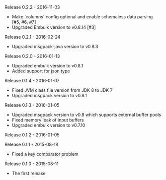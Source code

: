 Release 0.2.2 - 2016-11-03

* Make 'columns' config optional and enable schemaless data parsing [#5, #6, #7]
* Upgraded Embulk version to v0.8.14 [#3]

Release 0.2.1 - 2016-02-24

* Upgraded msgpack-java version to v0.8.3

Release 0.2.0 - 2016-01-13

* Upgraded embulk version to v0.8.1
* Added support for json type

Release 0.1.4 - 2016-01-07

* Fixed JVM class file version from JDK 8 to JDK 7
* Upgraded msgpack version to v0.8.1

Release 0.1.3 - 2016-01-05

* Upgraded msgpack version to v0.8 which supports external buffer pools
* Fixed memory leak of input buffers
* Upgraded embulk version to v0.7.10

Release 0.1.2 - 2016-01-05

Release 0.1.1 - 2015-08-18

* Fixed a key comparator problem

Release 0.1.0 - 2015-08-11

* The first release

